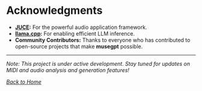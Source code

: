 # Acknowledgments

- **[JUCE](https://juce.com/):** For the powerful audio application framework.
- **[llama.cpp](https://github.com/ggerganov/llama.cpp):** For enabling efficient LLM inference.
- **Community Contributors:** Thanks to everyone who has contributed to open-source projects that make **musegpt** possible.

---

*Note: This project is under active development. Stay tuned for updates on MIDI and audio analysis and generation features!*

*[Back to Home](index.md)*